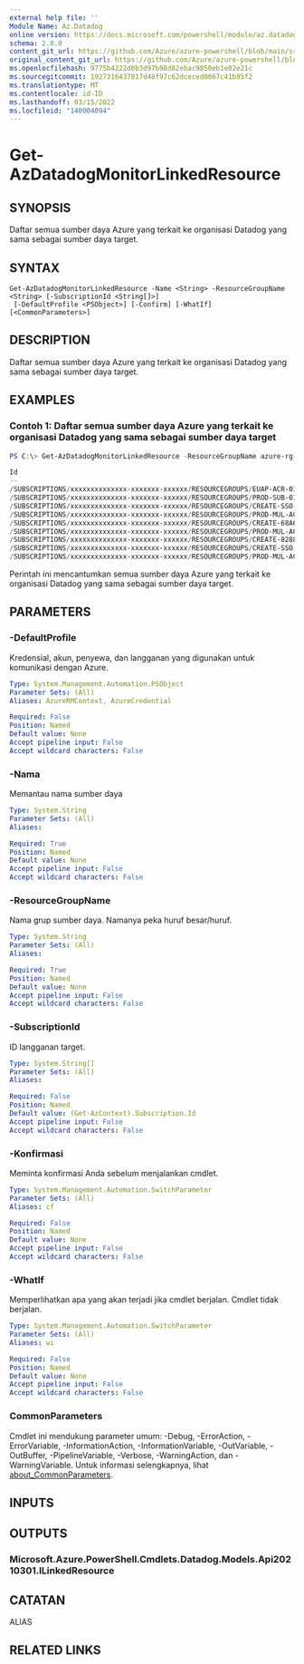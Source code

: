```yaml
---
external help file: ''
Module Name: Az.Datadog
online version: https://docs.microsoft.com/powershell/module/az.datadog/get-azdatadogmonitorlinkedresource
schema: 2.0.0
content_git_url: https://github.com/Azure/azure-powershell/blob/main/src/Datadog/help/Get-AzDatadogMonitorLinkedResource.md
original_content_git_url: https://github.com/Azure/azure-powershell/blob/main/src/Datadog/help/Get-AzDatadogMonitorLinkedResource.md
ms.openlocfilehash: 9775b4222d0b3d97b98d82ebac9850eb1e02e21c
ms.sourcegitcommit: 1927316437817d48f97c62dceced0067c41b95f2
ms.translationtype: MT
ms.contentlocale: id-ID
ms.lasthandoff: 03/15/2022
ms.locfileid: "140004094"
---
```

# Get-AzDatadogMonitorLinkedResource

## SYNOPSIS
Daftar semua sumber daya Azure yang terkait ke organisasi Datadog yang sama sebagai sumber daya target.

## SYNTAX

```
Get-AzDatadogMonitorLinkedResource -Name <String> -ResourceGroupName <String> [-SubscriptionId <String[]>]
 [-DefaultProfile <PSObject>] [-Confirm] [-WhatIf] [<CommonParameters>]
```

## DESCRIPTION
Daftar semua sumber daya Azure yang terkait ke organisasi Datadog yang sama sebagai sumber daya target.

## EXAMPLES

### Contoh 1: Daftar semua sumber daya Azure yang terkait ke organisasi Datadog yang sama sebagai sumber daya target
```powershell
PS C:\> Get-AzDatadogMonitorLinkedResource -ResourceGroupName azure-rg-Datadog -Name lucasDatadog

Id
--
/SUBSCRIPTIONS/xxxxxxxxxxxxxx-xxxxxxx-xxxxxx/RESOURCEGROUPS/EUAP-ACR-01266F2538192A/PROVIDERS/MICROSOFT.Datadog/MONITORS/LIFTR-ACR-0126693370263
/SUBSCRIPTIONS/xxxxxxxxxxxxxx-xxxxxxx-xxxxxx/RESOURCEGROUPS/PROD-SUB-01278F01924690/PROVIDERS/MICROSOFT.Datadog/MONITORS/SUB01273EE24900C6832
/SUBSCRIPTIONS/xxxxxxxxxxxxxx-xxxxxxx-xxxxxx/RESOURCEGROUPS/CREATE-SSO-E4E2467832A/PROVIDERS/MICROSOFT.Datadog/MONITORS/LIFTR-CREATE-SSO-53326702
/SUBSCRIPTIONS/xxxxxxxxxxxxxx-xxxxxxx-xxxxxx/RESOURCEGROUPS/PROD-MUL-ACR-01277F790629/PROVIDERS/MICROSOFT.Datadog/MONITORS/LIFTR-ACR1-A3C8604150D
/SUBSCRIPTIONS/xxxxxxxxxxxxxx-xxxxxxx-xxxxxx/RESOURCEGROUPS/CREATE-68A6706056D95/PROVIDERS/MICROSOFT.Datadog/MONITORS/LIFTR-CREATE-2E312735B8
/SUBSCRIPTIONS/xxxxxxxxxxxxxx-xxxxxxx-xxxxxx/RESOURCEGROUPS/PROD-MUL-ACR-01279F943670/PROVIDERS/MICROSOFT.Datadog/MONITORS/LIFTR-ACR2-D46323262B4
/SUBSCRIPTIONS/xxxxxxxxxxxxxx-xxxxxxx-xxxxxx/RESOURCEGROUPS/CREATE-8288834488516/PROVIDERS/MICROSOFT.Datadog/MONITORS/LIFTR-CREATE-C7585255D1
/SUBSCRIPTIONS/xxxxxxxxxxxxxx-xxxxxxx-xxxxxx/RESOURCEGROUPS/CREATE-SSO-6E6618601FF/PROVIDERS/MICROSOFT.Datadog/MONITORS/LIFTR-CREATE-SSO-C5065109
/SUBSCRIPTIONS/xxxxxxxxxxxxxx-xxxxxxx-xxxxxx/RESOURCEGROUPS/PROD-MUL-ACR-012774705865/PROVIDERS/MICROSOFT.Datadog/MONITORS/LIFTR-ACR2-E2560749186
```

Perintah ini mencantumkan semua sumber daya Azure yang terkait ke organisasi Datadog yang sama sebagai sumber daya target.

## PARAMETERS

### -DefaultProfile
Kredensial, akun, penyewa, dan langganan yang digunakan untuk komunikasi dengan Azure.

```yaml
Type: System.Management.Automation.PSObject
Parameter Sets: (All)
Aliases: AzureRMContext, AzureCredential

Required: False
Position: Named
Default value: None
Accept pipeline input: False
Accept wildcard characters: False
```

### -Nama
Memantau nama sumber daya

```yaml
Type: System.String
Parameter Sets: (All)
Aliases:

Required: True
Position: Named
Default value: None
Accept pipeline input: False
Accept wildcard characters: False
```

### -ResourceGroupName
Nama grup sumber daya.
Namanya peka huruf besar/huruf.

```yaml
Type: System.String
Parameter Sets: (All)
Aliases:

Required: True
Position: Named
Default value: None
Accept pipeline input: False
Accept wildcard characters: False
```

### -SubscriptionId
ID langganan target.

```yaml
Type: System.String[]
Parameter Sets: (All)
Aliases:

Required: False
Position: Named
Default value: (Get-AzContext).Subscription.Id
Accept pipeline input: False
Accept wildcard characters: False
```

### -Konfirmasi
Meminta konfirmasi Anda sebelum menjalankan cmdlet.

```yaml
Type: System.Management.Automation.SwitchParameter
Parameter Sets: (All)
Aliases: cf

Required: False
Position: Named
Default value: None
Accept pipeline input: False
Accept wildcard characters: False
```

### -WhatIf
Memperlihatkan apa yang akan terjadi jika cmdlet berjalan.
Cmdlet tidak berjalan.

```yaml
Type: System.Management.Automation.SwitchParameter
Parameter Sets: (All)
Aliases: wi

Required: False
Position: Named
Default value: None
Accept pipeline input: False
Accept wildcard characters: False
```

### CommonParameters
Cmdlet ini mendukung parameter umum: -Debug, -ErrorAction, -ErrorVariable, -InformationAction, -InformationVariable, -OutVariable, -OutBuffer, -PipelineVariable, -Verbose, -WarningAction, dan -WarningVariable. Untuk informasi selengkapnya, lihat [about_CommonParameters](http://go.microsoft.com/fwlink/?LinkID=113216).

## INPUTS

## OUTPUTS

### Microsoft.Azure.PowerShell.Cmdlets.Datadog.Models.Api20210301.ILinkedResource

## CATATAN

ALIAS

## RELATED LINKS

